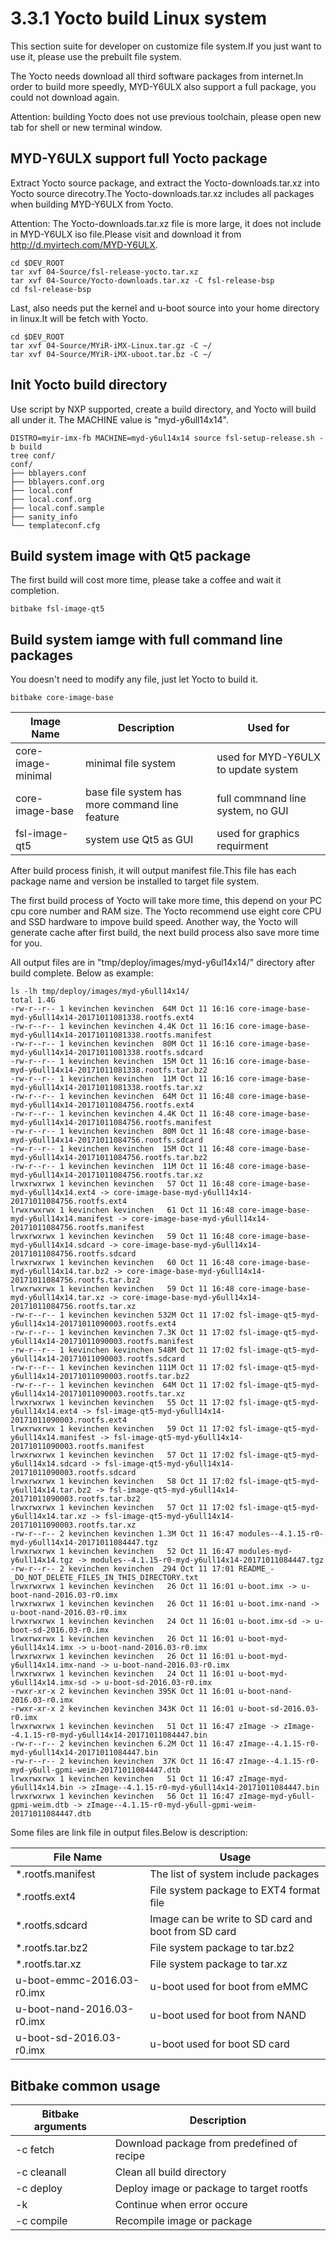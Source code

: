 # 3.3.1 Yocto build Linux system

This section suite for developer on customize file system.If you just want to use it, please use the prebuilt file system.

The Yocto needs download all third software packages from internet.In order to build more speedly, MYD-Y6ULX also support a full package, you could not download again.

Attention: building Yocto does not use previous toolchain, please open new tab for shell or new terminal window.

## MYD-Y6ULX support full Yocto package

Extract Yocto source package, and extract the Yocto-downloads.tar.xz into Yocto source direcotry.The Yocto-downloads.tar.xz includes all packages when building MYD-Y6ULX from Yocto.

Attention: The Yocto-downloads.tar.xz file is more large, it does not include in MYD-Y6ULX iso file.Please visit and download it from http://d.myirtech.com/MYD-Y6ULX.

```
cd $DEV_ROOT
tar xvf 04-Source/fsl-release-yocto.tar.xz
tar xvf 04-Source/Yocto-downloads.tar.xz -C fsl-release-bsp
cd fsl-release-bsp
```

Last, also needs put the kernel and u-boot source into your home directory in linux.It will be fetch with Yocto.

```
cd $DEV_ROOT
tar xvf 04-Source/MYiR-iMX-Linux.tar.gz -C ~/
tar xvf 04-Source/MYiR-iMX-uboot.tar.bz -C ~/
```

## Init Yocto build directory
Use script by NXP supported, create a build directory, and Yocto will build all under it.
The MACHINE value is "myd-y6ull14x14".

```
DISTRO=myir-imx-fb MACHINE=myd-y6ul14x14 source fsl-setup-release.sh -b build
tree conf/
conf/
├── bblayers.conf
├── bblayers.conf.org
├── local.conf
├── local.conf.org
├── local.conf.sample
├── sanity_info
└── templateconf.cfg
```

## Build system image with Qt5 package
The first build will cost more time, please take a coffee and wait it completion.
```
bitbake fsl-image-qt5
```

## Build system iamge with full command line packages
You doesn't need to modify any file, just let Yocto to build it.

```
bitbake core-image-base
```

Image Name | Description | Used for
---------- | ------ | -----------------
core-image-minimal | minimal file system | used for MYD-Y6ULX to update system
core-image-base | base file system has more command line feature | full commnand line system, no GUI
fsl-image-qt5 | system use Qt5 as GUI | used for graphics requirment

After build process finish, it will output manifest file.This file has each package name and version be installed to target file system.

The first build process of Yocto will take more time, this depend on your PC cpu core number and RAM size. The Yocto recommend use eight core CPU and SSD hardware to impove build speed. Another way, the Yocto will generate cache after first build, the next build process also save more time for you.

All output files are in "tmp/deploy/images/myd-y6ul14x14/" directory after build complete. Below as example:

```
ls -lh tmp/deploy/images/myd-y6ull14x14/
total 1.4G
-rw-r--r-- 1 kevinchen kevinchen  64M Oct 11 16:16 core-image-base-myd-y6ull14x14-20171011081338.rootfs.ext4
-rw-r--r-- 1 kevinchen kevinchen 4.4K Oct 11 16:16 core-image-base-myd-y6ull14x14-20171011081338.rootfs.manifest
-rw-r--r-- 1 kevinchen kevinchen  80M Oct 11 16:16 core-image-base-myd-y6ull14x14-20171011081338.rootfs.sdcard
-rw-r--r-- 1 kevinchen kevinchen  15M Oct 11 16:16 core-image-base-myd-y6ull14x14-20171011081338.rootfs.tar.bz2
-rw-r--r-- 1 kevinchen kevinchen  11M Oct 11 16:16 core-image-base-myd-y6ull14x14-20171011081338.rootfs.tar.xz
-rw-r--r-- 1 kevinchen kevinchen  64M Oct 11 16:48 core-image-base-myd-y6ull14x14-20171011084756.rootfs.ext4
-rw-r--r-- 1 kevinchen kevinchen 4.4K Oct 11 16:48 core-image-base-myd-y6ull14x14-20171011084756.rootfs.manifest
-rw-r--r-- 1 kevinchen kevinchen  80M Oct 11 16:48 core-image-base-myd-y6ull14x14-20171011084756.rootfs.sdcard
-rw-r--r-- 1 kevinchen kevinchen  15M Oct 11 16:48 core-image-base-myd-y6ull14x14-20171011084756.rootfs.tar.bz2
-rw-r--r-- 1 kevinchen kevinchen  11M Oct 11 16:48 core-image-base-myd-y6ull14x14-20171011084756.rootfs.tar.xz
lrwxrwxrwx 1 kevinchen kevinchen   57 Oct 11 16:48 core-image-base-myd-y6ull14x14.ext4 -> core-image-base-myd-y6ull14x14-20171011084756.rootfs.ext4
lrwxrwxrwx 1 kevinchen kevinchen   61 Oct 11 16:48 core-image-base-myd-y6ull14x14.manifest -> core-image-base-myd-y6ull14x14-20171011084756.rootfs.manifest
lrwxrwxrwx 1 kevinchen kevinchen   59 Oct 11 16:48 core-image-base-myd-y6ull14x14.sdcard -> core-image-base-myd-y6ull14x14-20171011084756.rootfs.sdcard
lrwxrwxrwx 1 kevinchen kevinchen   60 Oct 11 16:48 core-image-base-myd-y6ull14x14.tar.bz2 -> core-image-base-myd-y6ull14x14-20171011084756.rootfs.tar.bz2
lrwxrwxrwx 1 kevinchen kevinchen   59 Oct 11 16:48 core-image-base-myd-y6ull14x14.tar.xz -> core-image-base-myd-y6ull14x14-20171011084756.rootfs.tar.xz
-rw-r--r-- 1 kevinchen kevinchen 532M Oct 11 17:02 fsl-image-qt5-myd-y6ull14x14-20171011090003.rootfs.ext4
-rw-r--r-- 1 kevinchen kevinchen 7.3K Oct 11 17:02 fsl-image-qt5-myd-y6ull14x14-20171011090003.rootfs.manifest
-rw-r--r-- 1 kevinchen kevinchen 548M Oct 11 17:02 fsl-image-qt5-myd-y6ull14x14-20171011090003.rootfs.sdcard
-rw-r--r-- 1 kevinchen kevinchen 111M Oct 11 17:02 fsl-image-qt5-myd-y6ull14x14-20171011090003.rootfs.tar.bz2
-rw-r--r-- 1 kevinchen kevinchen  64M Oct 11 17:02 fsl-image-qt5-myd-y6ull14x14-20171011090003.rootfs.tar.xz
lrwxrwxrwx 1 kevinchen kevinchen   55 Oct 11 17:02 fsl-image-qt5-myd-y6ull14x14.ext4 -> fsl-image-qt5-myd-y6ull14x14-20171011090003.rootfs.ext4
lrwxrwxrwx 1 kevinchen kevinchen   59 Oct 11 17:02 fsl-image-qt5-myd-y6ull14x14.manifest -> fsl-image-qt5-myd-y6ull14x14-20171011090003.rootfs.manifest
lrwxrwxrwx 1 kevinchen kevinchen   57 Oct 11 17:02 fsl-image-qt5-myd-y6ull14x14.sdcard -> fsl-image-qt5-myd-y6ull14x14-20171011090003.rootfs.sdcard
lrwxrwxrwx 1 kevinchen kevinchen   58 Oct 11 17:02 fsl-image-qt5-myd-y6ull14x14.tar.bz2 -> fsl-image-qt5-myd-y6ull14x14-20171011090003.rootfs.tar.bz2
lrwxrwxrwx 1 kevinchen kevinchen   57 Oct 11 17:02 fsl-image-qt5-myd-y6ull14x14.tar.xz -> fsl-image-qt5-myd-y6ull14x14-20171011090003.rootfs.tar.xz
-rw-r--r-- 2 kevinchen kevinchen 1.3M Oct 11 16:47 modules--4.1.15-r0-myd-y6ull14x14-20171011084447.tgz
lrwxrwxrwx 1 kevinchen kevinchen   52 Oct 11 16:47 modules-myd-y6ull14x14.tgz -> modules--4.1.15-r0-myd-y6ull14x14-20171011084447.tgz
-rw-r--r-- 2 kevinchen kevinchen  294 Oct 11 17:01 README_-_DO_NOT_DELETE_FILES_IN_THIS_DIRECTORY.txt
lrwxrwxrwx 1 kevinchen kevinchen   26 Oct 11 16:01 u-boot.imx -> u-boot-nand-2016.03-r0.imx
lrwxrwxrwx 1 kevinchen kevinchen   26 Oct 11 16:01 u-boot.imx-nand -> u-boot-nand-2016.03-r0.imx
lrwxrwxrwx 1 kevinchen kevinchen   24 Oct 11 16:01 u-boot.imx-sd -> u-boot-sd-2016.03-r0.imx
lrwxrwxrwx 1 kevinchen kevinchen   26 Oct 11 16:01 u-boot-myd-y6ull14x14.imx -> u-boot-nand-2016.03-r0.imx
lrwxrwxrwx 1 kevinchen kevinchen   26 Oct 11 16:01 u-boot-myd-y6ull14x14.imx-nand -> u-boot-nand-2016.03-r0.imx
lrwxrwxrwx 1 kevinchen kevinchen   24 Oct 11 16:01 u-boot-myd-y6ull14x14.imx-sd -> u-boot-sd-2016.03-r0.imx
-rwxr-xr-x 2 kevinchen kevinchen 395K Oct 11 16:01 u-boot-nand-2016.03-r0.imx
-rwxr-xr-x 2 kevinchen kevinchen 343K Oct 11 16:01 u-boot-sd-2016.03-r0.imx
lrwxrwxrwx 1 kevinchen kevinchen   51 Oct 11 16:47 zImage -> zImage--4.1.15-r0-myd-y6ull14x14-20171011084447.bin
-rw-r--r-- 2 kevinchen kevinchen 6.2M Oct 11 16:47 zImage--4.1.15-r0-myd-y6ull14x14-20171011084447.bin
-rw-r--r-- 2 kevinchen kevinchen  37K Oct 11 16:47 zImage--4.1.15-r0-myd-y6ull-gpmi-weim-20171011084447.dtb
lrwxrwxrwx 1 kevinchen kevinchen   51 Oct 11 16:47 zImage-myd-y6ull14x14.bin -> zImage--4.1.15-r0-myd-y6ull14x14-20171011084447.bin
lrwxrwxrwx 1 kevinchen kevinchen   56 Oct 11 16:47 zImage-myd-y6ull-gpmi-weim.dtb -> zImage--4.1.15-r0-myd-y6ull-gpmi-weim-20171011084447.dtb

```

Some files are link file in output files.Below is description:

File Name | Usage
------ | ------
*.rootfs.manifest | The list of system include packages
*.rootfs.ext4 | File system package to EXT4 format file
*.rootfs.sdcard | Image can be write to SD card and boot from SD card
*.rootfs.tar.bz2 | File system package to tar.bz2
*.rootfs.tar.xz | File system package to tar.xz
u-boot-emmc-2016.03-r0.imx | u-boot used for boot from  eMMC
u-boot-nand-2016.03-r0.imx | u-boot used for boot from NAND
u-boot-sd-2016.03-r0.imx | u-boot used for boot SD card

## Bitbake common usage

Bitbake arguments | Description
------------ | ----
-c fetch | Download package from predefined of recipe
-c cleanall | Clean all build directory
-c deploy | Deploy image or package to target rootfs
-k | Continue when error occure
-c compile | Recompile image or package
